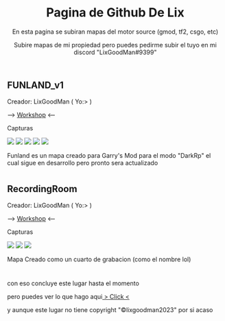 <html class="backhtml">    
    <head>
        <meta charset="utf-8">
    </head>
    <body>
        <header>
            <h1>Pagina de Github De Lix</h1>
            <p>En esta pagina se subiran mapas del motor source (gmod, tf2, csgo, etc)</p>
            <p>Subire mapas de mi propiedad pero puedes pedirme subir el tuyo en mi discord "LixGoodMan#9399"
        </header>
        <h2>FUNLAND_v1</h2>
        <p>Creador: LixGoodMan ( Yo:> )</p>
        <p>--> <a href="https://steamcommunity.com/sharedfiles/filedetails/?id=2830149140">Workshop</a> <-- </p>
        <p>Capturas</p>
        <img src="http://drive.google.com/uc?export=view&id=1GEEkpbfcZth0oBELwUFjaR3fgzUmc1Ks">
        <img src="http://drive.google.com/uc?export=view&id=1FiBUmTwqSYb_jgDmcO_31joQZPiEm6K6">
        <img src="http://drive.google.com/uc?export=view&id=12aePIQQHyHp3ke8oKTAZaZ0766CTJ7LF">
        <img src="http://drive.google.com/uc?export=view&id=1NVEYlTCBjbwIbMMQ-6KKm8gJhUA0KKbb">
        <img src="http://drive.google.com/uc?export=view&id=1Yf_TBD1ZQhAwForyyLtGQHHk0CzMRTqj">
        <p>Funland es un mapa creado para Garry's Mod para el modo "DarkRp" el cual sigue en desarrollo pero pronto sera actualizado</p>
            <h1></h1>
                    <h2>RecordingRoom</h2>
        <p>Creador: LixGoodMan ( Yo:> )</p>
        <p>--> <a href="https://steamcommunity.com/sharedfiles/filedetails/?id=3002505229">Workshop</a> <-- </p>
        <p>Capturas</p>
        <img src="http://drive.google.com/uc?export=view&id=1rB_SHUjsQnECHClX4nARVNIzT2cQwvM6">
        <img src="http://drive.google.com/uc?export=view&id=1SZsfPW6C55EJFqfjdcUGpJ-HoEoh3OMN">
        <img src="http://drive.google.com/uc?export=view&id=1nv043x4CYFCuMDGn6huZgEvmboG9FUYW">
        <p>Mapa Creado como un cuarto de grabacion (como el nombre lol) </p>
            <h1></h1>
            <p>con eso concluye este lugar hasta el momento<p>
            <p>pero puedes ver lo que hago aqui<a href="https://www.youtube.com/watch?v=dQw4w9WgXcQ&ab_channel=RickAstley"> > Click < </a></p>
            <p>y aunque este lugar no tiene copyright "&copy;lixgoodman2023" por si acaso
    </body>
</html>
